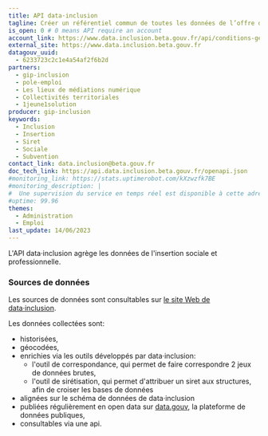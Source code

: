 ```yaml
---
title: API data·inclusion
tagline: Créer un référentiel commun de toutes les données de l’offre d’insertion des territoires afin de permettre à tous les services recensant et mettant en visibilité leur offre d’être interopérables et de mutualiser les efforts de recensement et de mise à jour.
is_open: 0 # 0 means API require an account
account_link: https://www.data.inclusion.beta.gouv.fr/api/conditions-generales-dutilisation-de-lapi
external_site: https://www.data.inclusion.beta.gouv.fr
datagouv_uuid:
  - 6233723c2c1e4a54af2f6b2d
partners:
  - gip-inclusion
  - pole-emploi
  - Les lieux de médiations numérique
  - Collectivités territoriales
  - 1jeune1solution
producer: gip-inclusion
keywords:
  - Inclusion
  - Insertion
  - Siret
  - Sociale
  - Subvention
contact_link: data.inclusion@beta.gouv.fr
doc_tech_link: https://api.data.inclusion.beta.gouv.fr/openapi.json
#monitoring_link: https://stats.uptimerobot.com/kXzwzfk7BE
#monitoring_description: |
#  Une supervision du service en temps réel est disponible à cette adresse.
#uptime: 99.96
themes:
  - Administration
  - Emploi
last_update: 14/06/2023
---
```


L'API data·inclusion agrège les données de l'insertion sociale et professionnelle.

### Sources de données

Les sources de données sont consultables sur [le site Web de data·inclusion](https://www.data.inclusion.beta.gouv.fr/le-projet-data-inclusion/ils-partagent-deja-leurs-donnees).

Les données collectées sont:

- historisées,
- géocodées,
- enrichies via les outils développés par data·inclusion:
  - l'outil de correspondance, qui permet de faire correspondre 2 jeux de données brutes,
  - l'outil de sirétisation, qui permet d'attribuer un siret aux structures, afin de croiser les bases de données
- alignées sur le schéma de données de data·inclusion
- publiées régulièrement en open data sur [data.gouv](https://www.data.gouv.fr/fr/datasets/6233723c2c1e4a54af2f6b2d), la plateforme de données publiques,
- consultables via une api.

